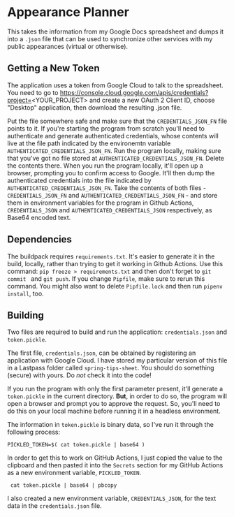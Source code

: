 # Appearance Planner 

This takes the information from my Google Docs spreadsheet and dumps it into a `.json` file that can be used to synchronize other services with my public appearances (virtual or otherwise). 


## Getting a New Token

The application uses a token from Google Cloud to talk to the spreadsheet. You need to go to https://console.cloud.google.com/apis/credentials?project=<YOUR_PROJECT> and create a new OAuth 2 Client ID, choose "Desktop" application, then download the resulting .json file. 

Put the file somewhere safe and make sure that the `CREDENTIALS_JSON_FN` file points to it. If you're starting the program from scratch you'll need to authenticate and generate authenticated credentials, whose contents will live at the file path indicated by the environemtn variable 
`AUTHENTICATED_CREDENTIALS_JSON_FN`. Run the program locally, making sure that you've got no file stored at `AUTHENTICATED_CREDENTIALS_JSON_FN`. Delete the contents there. When you run the program locally, it'll open up a browser, prompting you to confirm access to Google. It'll then dump the authenticated credentials into the file indicated by 
`AUTHENTICATED_CREDENTIALS_JSON_FN`. Take the contents of both files - `CREDENTIALS_JSON_FN` and `AUTHENTICATED_CREDENTIALS_JSON_FN` - and store them in environment variables for the program in Github Actions, `CREDENTIALS_JSON` and `AUTHENTICATED_CREDENTIALS_JSON`  respectively, as Base64 encoded text.

## Dependencies 

The buildpack requires `requirements.txt`. It's easier to generate it in the build, locally, rather than trying to get it working 
in Github Actions. Use this command: `pip freeze > requirements.txt` and then don't forget to `git commit ` and `git push`. If you change `Pipfile`, make sure to 
rerun this command. You might also want to delete `Pipfile.lock` and then run `pipenv install`, too. 


## Building 

Two files are required to build and run the application: `credentials.json` and `token.pickle`.

The first file, `credentials.json`, can be obtained by registering an application with Google Cloud. 
I have stored my particular version of this file in a Lastpass folder called `spring-tips-sheet`. You should do something (secure) with yours. Do _not_ check it into the code!  

If you run the program with only the first parameter present, it'll generate a `token.pickle` in the current directory. **But**, in order to do so, the program will open a browser and prompt you to approve the request. So, you'll need to do this on your local machine before running it in a headless environment.

The information in `token.pickle` is binary data, so I've run it through the following process:

```shell 
PICKLED_TOKEN=$( cat token.pickle | base64 ) 
```

In order to get this to work on GitHub Actions, I just copied the value to the clipboard and then pasted it into the `Secrets` section for my GitHub Actions as a new environment variable, `PICKLED_TOKEN`.  

```shell 
 cat token.pickle | base64 | pbcopy
```

I also created a new environment variable, `CREDENTIALS_JSON`, for the text data in the `credentials.json` file. 

